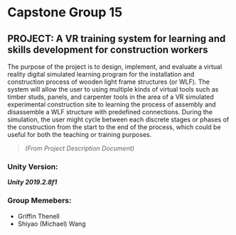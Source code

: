 # Capstone Group 15

## PROJECT: A VR training system for learning and skills development for construction workers

The purpose of the project is to design, implement, and evaluate a virtual reality digital simulated
learning program for the installation and construction process of wooden light frame structures (or WLF).
The system will allow the user to using multiple kinds of virtual tools such as timber studs, panels, and
carpenter tools in the area of a VR simulated experimental construction site to learning the process of
assembly and disassemble a WLF structure with predefined connections. During the simulation, the user
might cycle between each discrete stages or phases of the construction from the start to the end of the
process, which could be useful for both the teaching or training purposes.
> *(From Project Description Document)*

### Unity Version: 
***Unity 2019.2.8f1***

### Group Memebers:
- Griffin Thenell
- Shiyao (Michael) Wang

